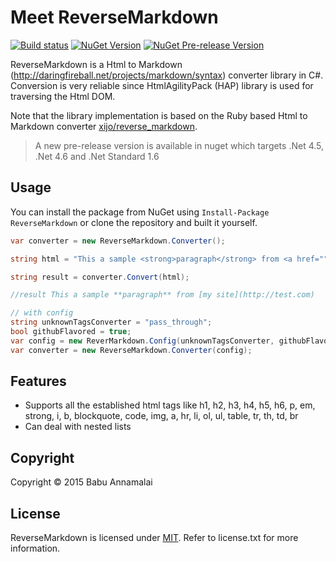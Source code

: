 # Meet ReverseMarkdown

[![Build status](https://ci.appveyor.com/api/projects/status/xse0bia9olr5shxr?svg=true)](https://ci.appveyor.com/project/BabuAnnamalai/reversemarkdown-net) [![NuGet Version](http://img.shields.io/nuget/v/ReverseMarkdown.svg?style=flat)](https://www.nuget.org/packages/ReverseMarkdown/) [![NuGet Pre-release Version](https://img.shields.io/nuget/vpre/ReverseMarkdown.svg?style=flat)](https://www.nuget.org/packages/ReverseMarkdown/1.0.0-beta1)

ReverseMarkdown is a Html to Markdown (http://daringfireball.net/projects/markdown/syntax) converter library in C#. Conversion is very reliable since HtmlAgilityPack (HAP) library is used for traversing the Html DOM.

Note that the library implementation is based on the Ruby based Html to Markdown converter [ xijo/reverse_markdown](https://github.com/xijo/reverse_markdown).

> A new pre-release version is available in nuget which targets .Net 4.5, .Net 4.6 and .Net Standard 1.6

## Usage

You can install the package from NuGet using `Install-Package ReverseMarkdown` or clone the repository and built it yourself. 

```csharp
var converter = new ReverseMarkdown.Converter();

string html = "This a sample <strong>paragraph</strong> from <a href=""http://test.com"">my site</a>";

string result = converter.Convert(html);

//result This a sample **paragraph** from [my site](http://test.com)
```

```csharp
// with config
string unknownTagsConverter = "pass_through";
bool githubFlavored = true;
var config = new ReverMarkdown.Config(unknownTagsConverter, githubFlavoured);
var converter = new ReverseMarkdown.Converter(config);
```

## Features
* Supports all the established html tags like h1, h2, h3, h4, h5, h6, p, em, strong, i, b, blockquote, code, img, a, hr, li, ol, ul, table, tr, th, td, br
* Can deal with nested lists

## Copyright

Copyright © 2015 Babu Annamalai

## License

ReverseMarkdown is licensed under [MIT](http://www.opensource.org/licenses/mit-license.php "Read more about the MIT license form"). Refer to license.txt for more information.
